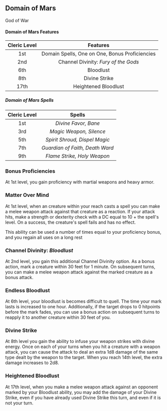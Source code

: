 ## Domain of Mars
God of War

#### Domain of Mars Features
| Cleric Level |                    Features                    |
| :----------: | :--------------------------------------------: |
|     1st      | Domain Spells, One on One, Bonus Proficiencies |
|     2nd      |      Channel Divinity: *Fury of the Gods*      |
|     6th      |                   Bloodlust                    |
|     8th      |                 Divine Strike                  |
|     17th     |              Heightened Bloodlust              |

##### Domain of Mars Spells
| Cleric Level |             Spells              |
| :----------: | :-----------------------------: |
|     1st      |      *Divine Favor, Bane*       |
|     3rd      |     *Magic Weapon, Silence*     |
|     5th      |  *Spirit Shroud, Dispel Magic*  |
|     7th      | *Guardian of Faith, Death Ward* |
|     9th      |   *Flame Strike, Holy Weapon*   |

### Bonus Proficiencies
At 1st level, you gain proficiency with martial weapons and heavy armor.

### Matter Over Mind
At 1st level, when an creature within your reach casts a spell you can make a melee weapon attack against that creature as a reaction. If your attack hits, make a strength or dexterity check with a DC equal to 10 + the spell's level. On a success, the creature's spell fails and has no effect.

This ability can be used a number of times equal to your proficiency bonus, and you regain all uses on a long rest

### Channel Divinity: *Bloodlust*
At 2nd level, you gain this additional Channel Divinity option. As a bonus action, mark a creature within 30 feet for 1 minute. On subsequent turns, you can make a melee weapon attack against the marked creature as a bonus attack.

### Endless Bloodlust
At 6th level, your bloodlust is becomes difficult to quell. The time your mark lasts is increased to one hour. Additionally, if the target drops to 0 hitpoints before the mark fades, you can use a bonus action on subsequent turns to reapply it to another creature within 30 feet of you.

### Divine Strike
At 8th level you gain the ability to infuse your weapon strikes with divine energy. Once on each of your turns when you hit a creature with a weapon attack, you can cause the attack to deal an extra 1d8 damage of the same type dealt by the weapon to the target. When you reach 14th level, the extra damage increases to 2d8.

### Heightened Bloodlust
At 17th level, when you make a melee weapon attack against an opponent marked by your Bloodlust ability, you may add the damage of your Divine Strike, even if you have already used Divine Strike this turn, and even if it is not your turn.